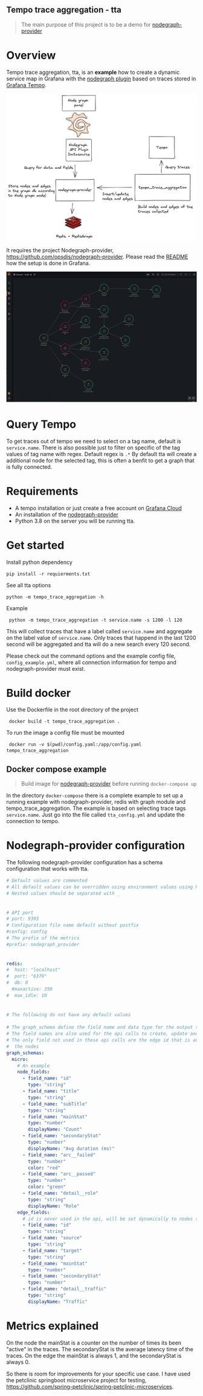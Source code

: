 Tempo trace aggregation - tta
-----------------------------

> The main purpose of this project is to be a demo for [nodegraph-provider](https://github.com/opsdis/nodegraph-provider)


# Overview
Tempo trace aggregation, tta, is an **example** how to create a dynamic service
map in Grafana with the [nodegraph plugin](https://grafana.com/docs/grafana/latest/visualizations/node-graph/) 
based on traces stored in [Grafana Tempo](https://github.com/grafana/tempo). 

![Overview](docs/overview.png?raw=true "Overview")

It requires the project Nodegraph-provider, https://github.com/opsdis/nodegraph-provider.
Please read the [README](https://github.com/opsdis/nodegraph-provider/blob/master/README.md) 
how the setup is done in Grafana.

![Petclinic Graph](docs/petclinic.png?raw=true "Example graph")


# Query Tempo
To get traces out of tempo we need to select on a tag name, default is `service.name`.
There is also possible just to filter on specific of the tag values of tag name
with regex. Default regex is `.*`
By default tta will create a additional node for the selected tag, this is often a benfit to get 
a graph that is fully connected.

# Requirements
- A tempo installation or just create a free account on [Grafana Cloud](https://grafana.com/products/cloud/)
- An installation of the [nodegraph-provider](https://github.com/opsdis/nodegraph-provider)
- Python 3.8 on the server you will be running tta. 

# Get started

Install python dependency

    pip install -r requierments.txt

See all tta options

    python -m tempo_trace_aggregation -h 

Example

     python -m tempo_trace_aggregation -t service.name -s 1200 -l 120

This will collect traces that have a label called `service.name` and aggregate on the 
label value of `service.name`. Only traces that happend in the last 1200 second will be 
aggregated and tta will do a new search every 120 second.

Please check out the command options and the example config file, `config_example.yml`, 
where all connection information for tempo and nodegraph-provider must exist.

# Build docker

Use the Dockerfile in the root directory of the project

     docker build -t tempo_trace_aggregation .

To run the image a config file must be mounted

     docker run -v $(pwd)/config.yaml:/app/config.yaml tempo_trace_aggregation

## Docker compose example

> Build image for [nodegraph-provider](https://github.com/opsdis/nodegraph-provider) before running `docker-compose up`

In the directory `docker-compose` there is a complete example to set up a running example with nodegraph-provider, 
redis with graph module and tempo_trace_aggregation.
The example is based on selecting trace tags `service.name`. Just go into the file called `tta_config.yml` and update
the connection to tempo.

# Nodegraph-provider configuration
The following nodegraph-provider configuration has a schema configuration that works with
tta.

```yml
# Default values are commented
# All default values can be overridden using environment values using NODEGRAPH_PROVIDER_XYZ
# Nested values should be separated with _


# API port
# port: 9393
# Configuration file name default without postfix
#config: config
# The prefix of the metrics
#prefix: nodegraph_provider


redis:
#  host: "localhost"
#  port: "6379"
#  db: 0
  #maxactive: 350
#  max_idle: 10


# The following do not have any default values

# The graph_schema define the field name and data type for the output to the data source.
# The field names are also used for the api calls to create, update and delete the nodes and edges.
# The only field not used in these api calls are the edge id that is automatically set to sourceid:targetid of
#  the nodes
graph_schemas:
  micro:
    # An example
    node_fields:
      - field_name: "id"
        type: "string"
      - field_name: "title"
        type: "string"
      - field_name: "subTitle"
        type: "string"
      - field_name: "mainStat"
        type: "number"
        displayName: "Count"
      - field_name: "secondaryStat"
        type: "number"
        displayName: "Avg duration (ms)"
      - field_name: "arc__failed"
        type: "number"
        color: "red"
      - field_name: "arc__passed"
        type: "number"
        color: "green"
      - field_name: "detail__role"
        type: "string"
        displayName: "Role"
    edge_fields:
      # id is never used in the api, will be set dynamically to nodes sourceid:targetid
      - field_name: "id"
        type: "string"
      - field_name: "source"
        type: "string"
      - field_name: "target"
        type: "string"
      - field_name: "mainStat"
        type: "number"
      - field_name: "secondaryStat"
        type: "number"
      - field_name: "detail__traffic"
        type: "string"
        displayName: "Traffic"


```
# Metrics explained
On the node the mainStat is a counter on the number of times its been "active" in the
traces. The secondaryStat is the average latency time of the traces.
On the edge the mainStat is always 1, and the secondaryStat is always 0. 

So there is room for improvements for your specific use case. I have used the petclinic springboot microservice
project for testing, https://github.com/spring-petclinic/spring-petclinic-microservices.




